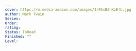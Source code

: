 ```yaml
---
cover: https://m.media-amazon.com/images/I/91sBZnKzEfL.jpg
author: Mark Twain
Series: 
Order: 
rating: 
Status: ToRead
Finished: ""
Level:
---
```








